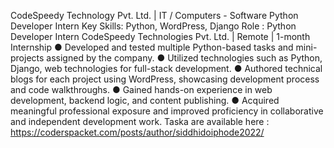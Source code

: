 CodeSpeedy Technology Pvt. Ltd. | IT / Computers - Software
Python Developer Intern
Key Skills: Python, WordPress, Django
Role : Python Developer Intern
CodeSpeedy Technologies Pvt. Ltd. | Remote | 1-month Internship
● Developed and tested multiple Python-based tasks and mini-projects assigned by the company.
● Utilized technologies such as Python, Django, web technologies for full-stack development.
● Authored technical blogs for each project using WordPress, showcasing development process and code walkthroughs.
● Gained hands-on experience in web development, backend logic, and content publishing.
● Acquired meaningful professional exposure and improved proficiency in collaborative and independent development work.
Taska are available here :   https://coderspacket.com/posts/author/siddhidoiphode2022/
